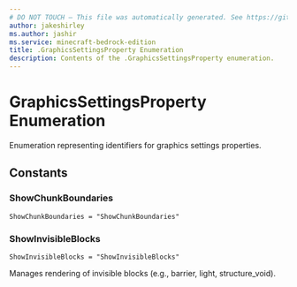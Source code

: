 ```yaml
---
# DO NOT TOUCH — This file was automatically generated. See https://github.com/mojang/minecraftapidocsgenerator to modify descriptions, examples, etc.
author: jakeshirley
ms.author: jashir
ms.service: minecraft-bedrock-edition
title: .GraphicsSettingsProperty Enumeration
description: Contents of the .GraphicsSettingsProperty enumeration.
---
```

# GraphicsSettingsProperty Enumeration

Enumeration representing identifiers for graphics settings properties.

## Constants
### **ShowChunkBoundaries**
`ShowChunkBoundaries = "ShowChunkBoundaries"`
### **ShowInvisibleBlocks**
`ShowInvisibleBlocks = "ShowInvisibleBlocks"`

Manages rendering of invisible blocks (e.g., barrier, light, structure_void).
